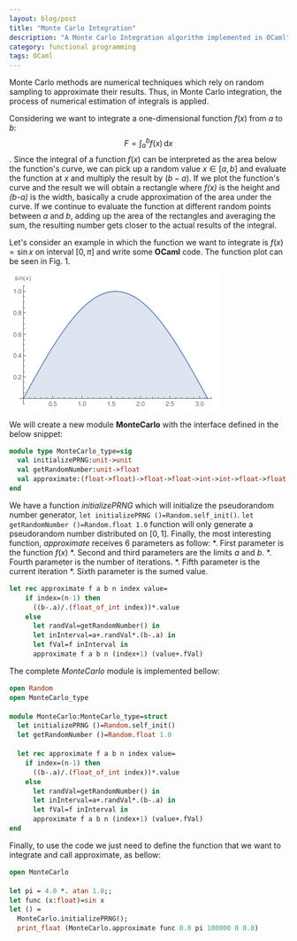```yaml
---
layout: blog/post
title: "Monte Carlo Integration"
description: "A Monte Carlo Integration algorithm implemented in OCaml"
category: functional programming
tags: OCaml
---
```


Monte Carlo methods are numerical techniques which rely on random
sampling to approximate their results. Thus, in Monte Carlo integration,
the process of numerical estimation of integrals is applied.
<!--more-->
Considering we want to integrate a one-dimensional function $f(x)$ from
$\textit{a}$ to $\textit{b}$: $$F=\int_a^b f(x)\,\mathrm{d}x$$. Since the integral of a function $f(x)$ can be
interpreted as the area below the function's curve, we can pick up a random value $x \in [a,b]$ and evaluate the function at $\textit{x}$ and multiply the result by $(b-a)$. If we plot the function's curve and the result we will obtain a rectangle where *f(x)* is the height and *(b-a)* is the width, basically a crude approximation of the area under the curve. If we continue to evaluate the function at different random points between *a* and *b*, adding up the area of the rectangles and averaging the sum, the resulting number gets closer to the actual results of the integral.

Let's consider an example in which the function we want to integrate is $f(x)=\sin{x}$ on interval $[0,\pi]$ and write some **OCaml** code. The function plot can be seen in Fig. 1.

![Fig. 1:sin(x) curve][1]

We will create a new module **MonteCarlo** with the interface defined in the below snippet:
```ocaml
module type MonteCarlo_type=sig
  val initializePRNG:unit->unit
  val getRandomNumber:unit->float
  val approximate:(float->float)->float->float->int->int->float->float  
end
```

We have a function *initializePRNG* which will initialize the pseudorandom number generator, `let initializePRNG ()=Random.self_init()`. `let getRandomNumber ()=Random.float 1.0` function will only generate a pseudorandom number distributed on $[0,1]$. Finally, the most interesting function, *approximate* receives 6 parameters as follow:
*. First parameter is the function $f(x)$
*. Second and third parameters are the limits *a* and *b*.
*. Fourth parameter is the number of iterations.
*. Fifth parameter is the current iteration
*. Sixth parameter is the sumed value.

```ocaml
let rec approximate f a b n index value=
    if index=(n-1) then
      ((b-.a)/.(float_of_int index))*.value
    else
      let randVal=getRandomNumber() in
      let inInterval=a+.randVal*.(b-.a) in
      let fVal=f inInterval in
      approximate f a b n (index+1) (value+.fVal)

```
The complete *MonteCarlo* module is implemented bellow:

```ocaml
open Random
open MonteCarlo_type

module MonteCarlo:MonteCarlo_type=struct
  let initializePRNG ()=Random.self_init()
  let getRandomNumber ()=Random.float 1.0
  
  let rec approximate f a b n index value=
    if index=(n-1) then
      ((b-.a)/.(float_of_int index))*.value
    else
      let randVal=getRandomNumber() in
      let inInterval=a+.randVal*.(b-.a) in
      let fVal=f inInterval in
      approximate f a b n (index+1) (value+.fVal)
end
```

Finally, to use the code we just need to define the function that we want to integrate and call approximate, as bellow:

```ocaml
open MonteCarlo

let pi = 4.0 *. atan 1.0;;
let func (x:float)=sin x
let () = 
  MonteCarlo.initializePRNG();
  print_float (MonteCarlo.approximate func 0.0 pi 100000 0 0.0)

```



[1]: /blog/resources/integration-sinx-curve.png
